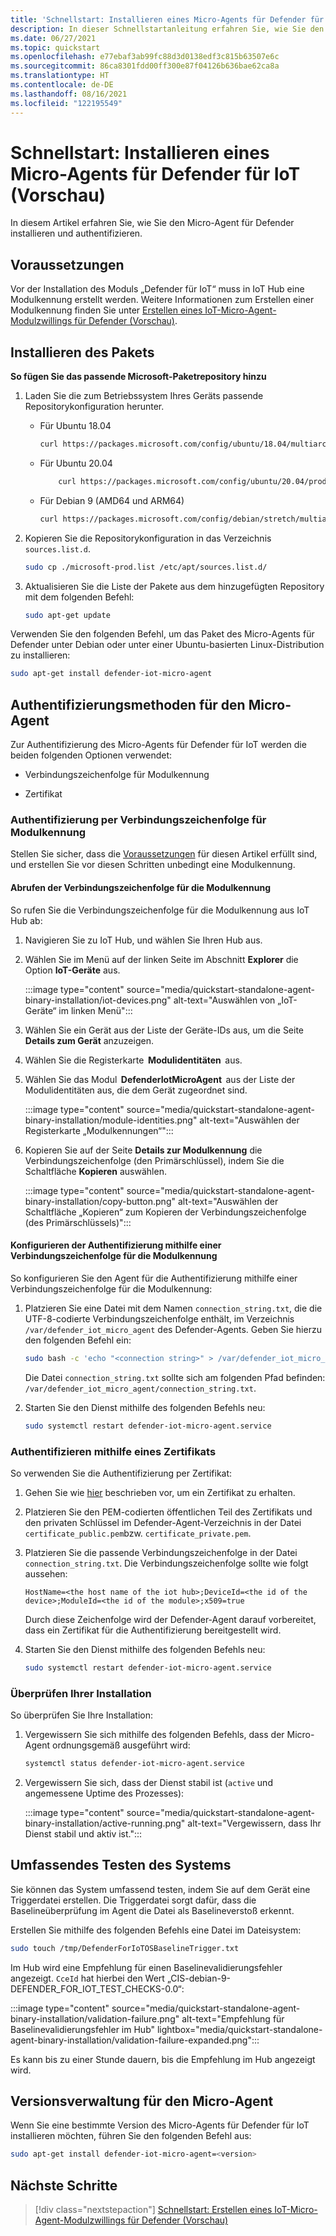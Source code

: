 ```yaml
---
title: 'Schnellstart: Installieren eines Micro-Agents für Defender für IoT (Vorschau)'
description: In dieser Schnellstartanleitung erfahren Sie, wie Sie den Defender Micro Agent installieren und authentifizieren.
ms.date: 06/27/2021
ms.topic: quickstart
ms.openlocfilehash: e77ebaf3ab99fc88d3d0138edf3c815b63507e6c
ms.sourcegitcommit: 86ca8301fdd00ff300e87f04126b636bae62ca8a
ms.translationtype: HT
ms.contentlocale: de-DE
ms.lasthandoff: 08/16/2021
ms.locfileid: "122195549"
---
```

# <a name="quickstart-install-defender-for-iot-micro-agent-preview"></a>Schnellstart: Installieren eines Micro-Agents für Defender für IoT (Vorschau)

In diesem Artikel erfahren Sie, wie Sie den Micro-Agent für Defender installieren und authentifizieren.

## <a name="prerequisites"></a>Voraussetzungen

Vor der Installation des Moduls „Defender für IoT“ muss in IoT Hub eine Modulkennung erstellt werden. Weitere Informationen zum Erstellen einer Modulkennung finden Sie unter [Erstellen eines IoT-Micro-Agent-Modulzwillings für Defender (Vorschau)](quickstart-create-micro-agent-module-twin.md).

## <a name="install-the-package"></a>Installieren des Pakets

**So fügen Sie das passende Microsoft-Paketrepository hinzu**

1. Laden Sie die zum Betriebssystem Ihres Geräts passende Repositorykonfiguration herunter.  

    - Für Ubuntu 18.04

        ```bash
        curl https://packages.microsoft.com/config/ubuntu/18.04/multiarch/prod.list > ./microsoft-prod.list
        ```

    - Für Ubuntu 20.04

        ```bash
            curl https://packages.microsoft.com/config/ubuntu/20.04/prod.list > ./microsoft-prod.list
        ```

    - Für Debian 9 (AMD64 und ARM64)

        ```bash
        curl https://packages.microsoft.com/config/debian/stretch/multiarch/prod.list > ./microsoft-prod.list
        ```

1. Kopieren Sie die Repositorykonfiguration in das Verzeichnis `sources.list.d`.

    ```bash
    sudo cp ./microsoft-prod.list /etc/apt/sources.list.d/
    ```

1. Aktualisieren Sie die Liste der Pakete aus dem hinzugefügten Repository mit dem folgenden Befehl:

    ```bash
    sudo apt-get update
    ```

Verwenden Sie den folgenden Befehl, um das Paket des Micro-Agents für Defender unter Debian oder unter einer Ubuntu-basierten Linux-Distribution zu installieren:

```bash
sudo apt-get install defender-iot-micro-agent 
```

## <a name="micro-agent-authentication-methods"></a>Authentifizierungsmethoden für den Micro-Agent 

Zur Authentifizierung des Micro-Agents für Defender für IoT werden die beiden folgenden Optionen verwendet: 

- Verbindungszeichenfolge für Modulkennung 

- Zertifikat

### <a name="authenticate-using-a-module-identity-connection-string"></a>Authentifizierung per Verbindungszeichenfolge für Modulkennung

Stellen Sie sicher, dass die [Voraussetzungen](#prerequisites) für diesen Artikel erfüllt sind, und erstellen Sie vor diesen Schritten unbedingt eine Modulkennung. 

#### <a name="get-the-module-identity-connection-string"></a>Abrufen der Verbindungszeichenfolge für die Modulkennung

So rufen Sie die Verbindungszeichenfolge für die Modulkennung aus IoT Hub ab: 

1. Navigieren Sie zu IoT Hub, und wählen Sie Ihren Hub aus.

1. Wählen Sie im Menü auf der linken Seite im Abschnitt **Explorer** die Option **IoT-Geräte** aus.

   :::image type="content" source="media/quickstart-standalone-agent-binary-installation/iot-devices.png" alt-text="Auswählen von „IoT-Geräte“ im linken Menü":::

1. Wählen Sie ein Gerät aus der Liste der Geräte-IDs aus, um die Seite **Details zum Gerät** anzuzeigen.

1. Wählen Sie die Registerkarte  **Modulidentitäten**  aus.

1. Wählen Sie das Modul  **DefenderIotMicroAgent**  aus der Liste der Modulidentitäten aus, die dem Gerät zugeordnet sind.

   :::image type="content" source="media/quickstart-standalone-agent-binary-installation/module-identities.png" alt-text="Auswählen der Registerkarte „Modulkennungen“":::

1. Kopieren Sie auf der Seite **Details zur Modulkennung** die Verbindungszeichenfolge (den Primärschlüssel), indem Sie die Schaltfläche **Kopieren** auswählen.

   :::image type="content" source="media/quickstart-standalone-agent-binary-installation/copy-button.png" alt-text="Auswählen der Schaltfläche „Kopieren“ zum Kopieren der Verbindungszeichenfolge (des Primärschlüssels)":::

#### <a name="configure-authentication-using-a-module-identity-connection-string"></a>Konfigurieren der Authentifizierung mithilfe einer Verbindungszeichenfolge für die Modulkennung

So konfigurieren Sie den Agent für die Authentifizierung mithilfe einer Verbindungszeichenfolge für die Modulkennung:

1. Platzieren Sie eine Datei mit dem Namen `connection_string.txt`, die die UTF-8-codierte Verbindungszeichenfolge enthält, im Verzeichnis `/var/defender_iot_micro_agent` des Defender-Agents. Geben Sie hierzu den folgenden Befehl ein:

    ```bash
    sudo bash -c 'echo "<connection string>" > /var/defender_iot_micro_agent/connection_string.txt'
    ```

    Die Datei `connection_string.txt` sollte sich am folgenden Pfad befinden: `/var/defender_iot_micro_agent/connection_string.txt`.

1. Starten Sie den Dienst mithilfe des folgenden Befehls neu:  

    ```bash
    sudo systemctl restart defender-iot-micro-agent.service 
    ```

### <a name="authenticate-using-a-certificate"></a>Authentifizieren mithilfe eines Zertifikats

So verwenden Sie die Authentifizierung per Zertifikat:

1. Gehen Sie wie [hier](../../iot-hub/tutorial-x509-scripts.md) beschrieben vor, um ein Zertifikat zu erhalten.

1. Platzieren Sie den PEM-codierten öffentlichen Teil des Zertifikats und den privaten Schlüssel im Defender-Agent-Verzeichnis in der Datei `certificate_public.pem`bzw. `certificate_private.pem`. 

1. Platzieren Sie die passende Verbindungszeichenfolge in der Datei `connection_string.txt`. Die Verbindungszeichenfolge sollte wie folgt aussehen: 

    `HostName=<the host name of the iot hub>;DeviceId=<the id of the device>;ModuleId=<the id of the module>;x509=true` 

    Durch diese Zeichenfolge wird der Defender-Agent darauf vorbereitet, dass ein Zertifikat für die Authentifizierung bereitgestellt wird. 

1. Starten Sie den Dienst mithilfe des folgenden Befehls neu:  

    ```bash
    sudo systemctl restart defender-iot-micro-agent.service
    ```

### <a name="validate-your-installation"></a>Überprüfen Ihrer Installation

So überprüfen Sie Ihre Installation:

1. Vergewissern Sie sich mithilfe des folgenden Befehls, dass der Micro-Agent ordnungsgemäß ausgeführt wird:  

    ```bash
    systemctl status defender-iot-micro-agent.service
    ```

1. Vergewissern Sie sich, dass der Dienst stabil ist (`active` und angemessene Uptime des Prozesses):

    :::image type="content" source="media/quickstart-standalone-agent-binary-installation/active-running.png" alt-text="Vergewissern, dass Ihr Dienst stabil und aktiv ist.":::
 
## <a name="testing-the-system-end-to-end"></a>Umfassendes Testen des Systems 

Sie können das System umfassend testen, indem Sie auf dem Gerät eine Triggerdatei erstellen. Die Triggerdatei sorgt dafür, dass die Baselineüberprüfung im Agent die Datei als Baselineverstoß erkennt. 

Erstellen Sie mithilfe des folgenden Befehls eine Datei im Dateisystem:

```bash
sudo touch /tmp/DefenderForIoTOSBaselineTrigger.txt 
```

Im Hub wird eine Empfehlung für einen Baselinevalidierungsfehler angezeigt. `CceId` hat hierbei den Wert „CIS-debian-9-DEFENDER_FOR_IOT_TEST_CHECKS-0.0“: 

:::image type="content" source="media/quickstart-standalone-agent-binary-installation/validation-failure.png" alt-text="Empfehlung für Baselinevalidierungsfehler im Hub" lightbox="media/quickstart-standalone-agent-binary-installation/validation-failure-expanded.png":::

Es kann bis zu einer Stunde dauern, bis die Empfehlung im Hub angezeigt wird. 

## <a name="micro-agent-versioning"></a>Versionsverwaltung für den Micro-Agent 

Wenn Sie eine bestimmte Version des Micro-Agents für Defender für IoT installieren möchten, führen Sie den folgenden Befehl aus: 

```bash
sudo apt-get install defender-iot-micro-agent=<version>
```

## <a name="next-steps"></a>Nächste Schritte

> [!div class="nextstepaction"]
> [Schnellstart: Erstellen eines IoT-Micro-Agent-Modulzwillings für Defender (Vorschau)](quickstart-create-micro-agent-module-twin.md)